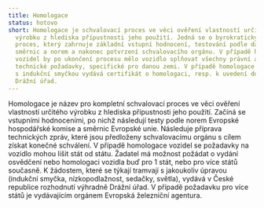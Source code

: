 ```yaml
---
title: Homologace
status: hotovo
short: Homologace je schvalovací proces ve věci ověření vlastností určitého
  výrobku z hlediska přípustnosti jeho použití. Jedná se o byrokraticky náročný
  proces, který zahrnuje základní vstupní hodnocení, testování podle daných
  směrnic a norem a nakonec potvrzení schvalovacího orgánu. V případě homologace
  vozidel by po ukončení procesu mělo vozidlo splňovat všechny právní a
  technické požadavky, specifické pro danou zemi. V případě homologace tramvaje
  s indukční smyčkou vydává certifikát o homologaci, resp. k uvedení do provozu
  Drážní úřad.
---
```

Homologace je název pro kompletní schvalovací proces ve věci ověření vlastností určitého výrobku z hlediska přípustnosti jeho použití. Začíná se vstupními hodnoceními, po nichž následují testy podle norem Evropské hospodářské komise a směrnic Evropské unie. Následuje příprava technických zpráv, které jsou předloženy schvalovacímu orgánu s cílem získat konečné schválení. V případě homologace vozidel se požadavky na vozidlo mohou lišit stát od státu. Žadatel má možnost požádat o vydání osvědčení nebo homologaci vozidla buď pro 1 stát, nebo pro více států současně. K žádostem, které se týkají tramvají s jakoukoliv úpravou (indukční smyčka, nízkopodlažnost, sedačky, světla), vydává v České republice rozhodnutí výhradně Drážní úřad. V případě požadavku pro více států je vydávajícím orgánem Evropská železniční agentura.